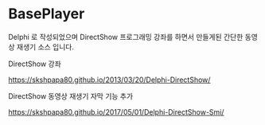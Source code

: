 # BasePlayer

Delphi 로 작성되었으며 DirectShow 프로그래밍 강좌를 하면서 만들게된 간단한 동영상 재생기 소스 입니다. 


DirectShow 강좌

https://skshpapa80.github.io/2013/03/20/Delphi-DirectShow/

DirectShow 동영상 재생기 자막 기능 추가

https://skshpapa80.github.io/2017/05/01/Delphi-DirectShow-Smi/
